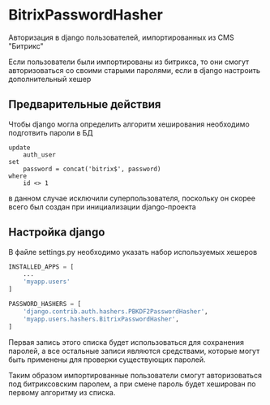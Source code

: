 # BitrixPasswordHasher
Авторизация в django пользователей, импортированных из CMS "Битрикс"

Если пользователи были импортированы из битрикса, то они смогут авторизоваться со своими старыми паролями, если в django настроить дополнительный хешер

## Предварительные действия
Чтобы django могла определить алгоритм хеширования необходимо подготвить пароли в БД

```postgresql
update 
    auth_user 
set 
    password = concat('bitrix$', password) 
where 
    id <> 1
```
в данном случае исключили суперпользователя, поскольку он скорее всего был создан при инициализации django-проекта

## Настройка django
В файле settings.py необходимо указать набор используемых хешеров 

```python
INSTALLED_APPS = [
    ...
    'myapp.users'
]

PASSWORD_HASHERS = [
    'django.contrib.auth.hashers.PBKDF2PasswordHasher',
    'myapp.users.hashers.BitrixPasswordHasher',
]
```
Первая запись этого списка будет использоваться для сохранения паролей, а все остальные записи являются средствами, которые могут быть применены для проверки существующих паролей. 

Таким образом импортированные пользователи смогут авторизоваться под битриксовским паролем, а при смене пароль будет хеширован по первому алгоритму из списка.